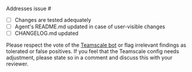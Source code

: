 Addresses issue #

- [ ] Changes are tested adequately
- [ ] Agent's README.md updated in case of user-visible changes
- [ ] CHANGELOG.md updated

Please respect the vote of the [Teamscale bot](https://demo.teamscale.com) or flag irrelevant findings as tolerated or false positives. If you feel that the Teamscale config needs adjustment, please state so in a comment and discuss this with your reviewer.

